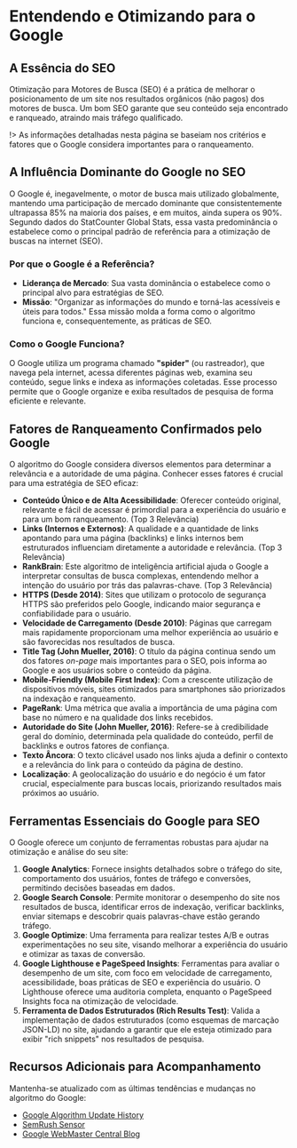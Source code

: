 
# Entendendo e Otimizando para o Google


## A Essência do SEO


Otimização para Motores de Busca (SEO) é a prática de melhorar o posicionamento de um site nos resultados orgânicos (não pagos) dos motores de busca. Um bom SEO garante que seu conteúdo seja encontrado e ranqueado, atraindo mais tráfego qualificado.

!> As informações detalhadas nesta página se baseiam nos critérios e fatores que o Google considera importantes para o ranqueamento. 

## A Influência Dominante do Google no SEO

O Google é, inegavelmente, o motor de busca mais utilizado globalmente, mantendo uma participação de mercado dominante que consistentemente ultrapassa 85% na maioria dos países, e em muitos, ainda supera os 90%. Segundo dados do StatCounter Global Stats, essa vasta predominância o estabelece como o principal padrão de referência para a otimização de buscas na internet (SEO).


### Por que o Google é a Referência?

  * **Liderança de Mercado**: Sua vasta dominância o estabelece como o principal alvo para estratégias de SEO.
  * **Missão**: "Organizar as informações do mundo e torná-las acessíveis e úteis para todos." Essa missão molda a forma como o algoritmo funciona e, consequentemente, as práticas de SEO.

### Como o Google Funciona?

O Google utiliza um programa chamado **"spider"** (ou rastreador), que navega pela internet, acessa diferentes páginas web, examina seu conteúdo, segue links e indexa as informações coletadas. Esse processo permite que o Google organize e exiba resultados de pesquisa de forma eficiente e relevante.


## Fatores de Ranqueamento Confirmados pelo Google

O algoritmo do Google considera diversos elementos para determinar a relevância e a autoridade de uma página. Conhecer esses fatores é crucial para uma estratégia de SEO eficaz:

  * **Conteúdo Único e de Alta Acessibilidade**: Oferecer conteúdo original, relevante e fácil de acessar é primordial para a experiência do usuário e para um bom ranqueamento.  (Top 3 Relevância)
  * **Links (Internos e Externos)**: A qualidade e a quantidade de links apontando para uma página (backlinks) e links internos bem estruturados influenciam diretamente a autoridade e relevância.  (Top 3 Relevância)
  * **RankBrain**: Este algoritmo de inteligência artificial ajuda o Google a interpretar consultas de busca complexas, entendendo melhor a intenção do usuário por trás das palavras-chave.  (Top 3 Relevância)
  * **HTTPS (Desde 2014)**: Sites que utilizam o protocolo de segurança HTTPS são preferidos pelo Google, indicando maior segurança e confiabilidade para o usuário.
  * **Velocidade de Carregamento (Desde 2010)**: Páginas que carregam mais rapidamente proporcionam uma melhor experiência ao usuário e são favorecidas nos resultados de busca.
  * **Title Tag (John Mueller, 2016)**: O título da página continua sendo um dos fatores *on-page* mais importantes para o SEO, pois informa ao Google e aos usuários sobre o conteúdo da página.
  * **Mobile-Friendly (Mobile First Index)**: Com a crescente utilização de dispositivos móveis, sites otimizados para smartphones são priorizados na indexação e ranqueamento.
  * **PageRank**: Uma métrica que avalia a importância de uma página com base no número e na qualidade dos links recebidos.
  * **Autoridade do Site (John Mueller, 2016)**: Refere-se à credibilidade geral do domínio, determinada pela qualidade do conteúdo, perfil de backlinks e outros fatores de confiança.
  * **Texto Âncora**: O texto clicável usado nos links ajuda a definir o contexto e a relevância do link para o conteúdo da página de destino.
  * **Localização**: A geolocalização do usuário e do negócio é um fator crucial, especialmente para buscas locais, priorizando resultados mais próximos ao usuário.

## Ferramentas Essenciais do Google para SEO

O Google oferece um conjunto de ferramentas robustas para ajudar na otimização e análise do seu site:

1.  **Google Analytics**: Fornece insights detalhados sobre o tráfego do site, comportamento dos usuários, fontes de tráfego e conversões, permitindo decisões baseadas em dados.
2.  **Google Search Console**: Permite monitorar o desempenho do site nos resultados de busca, identificar erros de indexação, verificar backlinks, enviar sitemaps e descobrir quais palavras-chave estão gerando tráfego.
3.  **Google Optimize**: Uma ferramenta para realizar testes A/B e outras experimentações no seu site, visando melhorar a experiência do usuário e otimizar as taxas de conversão.
4.  **Google Lighthouse e PageSpeed Insights**: Ferramentas para avaliar o desempenho de um site, com foco em velocidade de carregamento, acessibilidade, boas práticas de SEO e experiência do usuário. O Lighthouse oferece uma auditoria completa, enquanto o PageSpeed Insights foca na otimização de velocidade.
5.  **Ferramenta de Dados Estruturados (Rich Results Test)**: Valida a implementação de dados estruturados (como esquemas de marcação JSON-LD) no site, ajudando a garantir que ele esteja otimizado para exibir "rich snippets" nos resultados de pesquisa.

## Recursos Adicionais para Acompanhamento

Mantenha-se atualizado com as últimas tendências e mudanças no algoritmo do Google:

  * [Google Algorithm Update History](https://www.searchenginejournal.com/google-algorithm-history/)
  * [SemRush Sensor](https://pt.semrush.com/sensor/)
  * [Google WebMaster Central Blog](https://developers.google.com/search/blog?hl=pt-br)